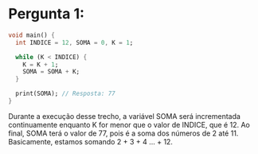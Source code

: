 # Pergunta 1:

```dart
void main() {
  int INDICE = 12, SOMA = 0, K = 1;

  while (K < INDICE) {
    K = K + 1;
    SOMA = SOMA + K;
  }

  print(SOMA); // Resposta: 77
}
```

Durante a execução desse trecho, a variável SOMA será incrementada continuamente enquanto K 
for menor que o valor de INDICE, que é 12. Ao final, SOMA terá o valor de 77, pois é a soma 
dos números de 2 até 11. Basicamente, estamos somando 2 + 3 + 4 ... + 12.